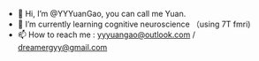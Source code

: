 - 👋 Hi, I’m @YYYuanGao, you can call me Yuan.
- 🌱 I’m currently learning cognitive neuroscience （using 7T fmri)
- 📫 How to reach me : yyyuangao@outlook.com / dreamergyy@gmail.com 

<!---
YYYuanGao/YYYuanGao is a ✨ special ✨ repository because its `README.md` (this file) appears on your GitHub profile.
You can click the Preview link to take a look at your changes.
--->
